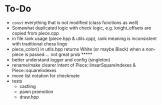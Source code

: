 # To-Do

- `const` everything that is not modified (class functions as well)
- Somewhat duplicated logic with check logic, e.g. knight_offsets are copied from piece.cpp
- in file rank usage (piece.hpp & utils.cpp), rank meaning is inconsistent with traditional chess lingo
- piece_color() in utils.hpp returns White (or maybe Black) when a non-piece is passed.... not great prob *****
- better understand logger and config (singleton)
- rename/make clearer intent of Piece::linearSquareIndexes & Piece::squareIndexes
- move list notation for checkmate
- tests
  - castling
  - pawn promotion
  - draw.hpp
